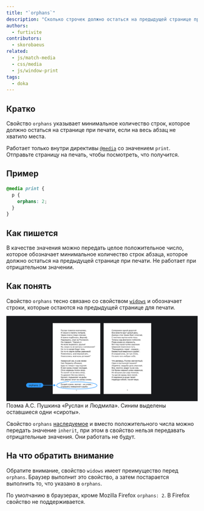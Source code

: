 ```yaml
---
title: "`orphans`"
description: "Сколько строчек должно остаться на предыдущей странице при печати?"
authors:
  - furtivite
contributors:
  - skorobaeus
related:
  - js/match-media
  - css/media
  - js/window-print
tags:
  - doka
---
```


## Кратко

Свойство `orphans` указывает минимальное количество строк, которое должно остаться на странице при печати, если на весь абзац не хватило места.

Работает только внутри директивы [`@media`](/css/media/) со значением `print`. Отправьте страницу на печать, чтобы посмотреть, что получится.

## Пример

```css
@media print {
  p {
    orphans: 2;
  }
}
```

## Как пишется

В качестве значения можно передать целое положительное число, которое обозначает минимальное количество строк абзаца, которое должно остаться на предыдущей странице при печати. Не работает при отрицательном значении.

## Как понять

Свойство `orphans` тесно связано со свойством [`widows`](/css/widows/) и обозначает строки, которые остаются на предыдущей странице для печати.

![Пример напечатанного на двух страницах текста](images/orphans.png)
Поэма А.С. Пушкина «Руслан и Людмила». Синим выделены оставшиеся одни «сироты».

Свойство `orphans` [наследуемое](/css/inheritance/) и вместо положительного числа можно передать значение `inherit`, при этом в свойство нельзя передавать отрицательные значения. Они работать не будут.

## На что обратить внимание

Обратите внимание, свойство `widows` имеет преимущество перед `orphans`. Браузер выполнит это свойство, а затем постарается выполнить то, что указано в `orphans`.

По умолчанию в браузерах, кроме Mozilla Firefox `orphans: 2`. В Firefox свойство не поддерживается.
